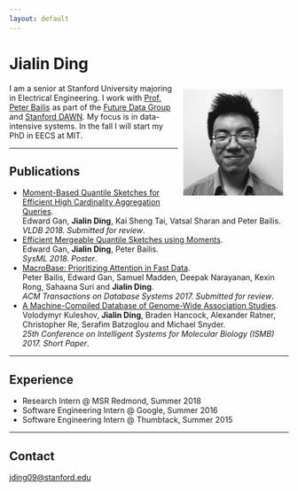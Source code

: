 ```yaml
---
layout: default
---
```


# Jialin Ding
<img src="/static/jialin.jpg" alt="Jialin" style="width: 180px; height: 192px; float: right; margin: 10px"/>
<!-- ![Jialin](/static/jialin.jpg) -->

I am a senior at Stanford University majoring in Electrical Engineering.
I work with [Prof. Peter Bailis](http://www.bailis.org) as part of the [Future Data Group](http://futuredata.stanford.edu/) and [Stanford DAWN](http://dawn.cs.stanford.edu).
My focus is in data-intensive systems.
In the fall I will start my PhD in EECS at MIT.

---

## Publications

- [Moment-Based Quantile Sketches for Efficient High Cardinality Aggregation Queries](https://arxiv.org/pdf/1803.01969.pdf). <br>
Edward Gan, **Jialin Ding**, Kai Sheng Tai, Vatsal Sharan and Peter Bailis. <br>
*VLDB 2018. Submitted for review*.
- [Efficient Mergeable Quantile Sketches using Moments](http://dawn.cs.stanford.edu/pubs/gan2018emerge.pdf). <br>
Edward Gan, **Jialin Ding**, Peter Bailis. <br>
*SysML 2018. Poster*.
- [MacroBase: Prioritizing Attention in Fast Data](https://macrobase.stanford.edu/). <br>
Peter Bailis, Edward Gan, Samuel Madden, Deepak Narayanan, Kexin Rong, Sahaana Suri and **Jialin Ding**. <br>
*ACM Transactions on Database Systems 2017. Submitted for review*.
- [A Machine-Compiled Database of Genome-Wide Association Studies](https://drive.google.com/file/d/0B4y0zfdRviKsRW5Zd0FBVlFIa3c/view). <br>
Volodymyr Kuleshov, **Jialin Ding**, Braden Hancock, Alexander Ratner, Christopher Re, Serafim Batzoglou and Michael Snyder. <br>
*25th Conference on Intelligent Systems for Molecular Biology (ISMB) 2017. Short Paper*.

---

## Experience

- Research Intern @ MSR Redmond, Summer 2018
- Software Engineering Intern @ Google, Summer 2016
- Software Engineering Intern @ Thumbtack, Summer 2015

___

## Contact

jding09@stanford.edu
